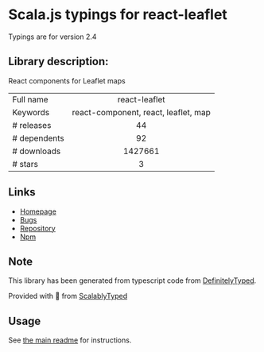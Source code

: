 
# Scala.js typings for react-leaflet

Typings are for version 2.4

## Library description:
React components for Leaflet maps

|                    |                 |
| ------------------ | :-------------: |
| Full name          | react-leaflet |
| Keywords           | react-component, react, leaflet, map |
| # releases         | 44 |
| # dependents       | 92 |
| # downloads        | 1427661 |
| # stars            | 3 |

## Links
- [Homepage](https://github.com/PaulLeCam/react-leaflet)
- [Bugs](https://github.com/PaulLeCam/react-leaflet/issues)
- [Repository](https://github.com/PaulLeCam/react-leaflet)
- [Npm](https://www.npmjs.com/package/react-leaflet)
    


## Note
This library has been generated from typescript code from [DefinitelyTyped](https://definitelytyped.org).

Provided with :purple_heart: from [ScalablyTyped](https://github.com/oyvindberg/ScalablyTyped)

## Usage
See [the main readme](../../readme.md) for instructions.


